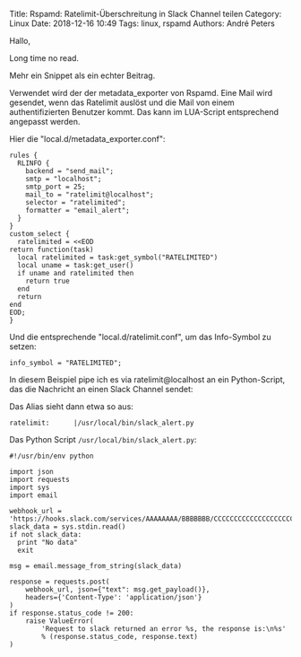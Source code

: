 Title: Rspamd: Ratelimit-Überschreitung in Slack Channel teilen
Category: Linux
Date: 2018-12-16 10:49
Tags: linux, rspamd
Authors: André Peters

Hallo,

Long time no read.

Mehr ein Snippet als ein echter Beitrag.

Verwendet wird der der metadata_exporter von Rspamd. Eine Mail wird gesendet, wenn das Ratelimit auslöst und die Mail von einem authentifizierten Benutzer kommt. Das kann im LUA-Script entsprechend angepasst werden.

Hier die "local.d/metadata_exporter.conf":

```
rules {
  RLINFO {
    backend = "send_mail";
    smtp = "localhost";
    smtp_port = 25;
    mail_to = "ratelimit@localhost";
    selector = "ratelimited";
    formatter = "email_alert";
  }
}
custom_select {
  ratelimited = <<EOD
return function(task)
  local ratelimited = task:get_symbol("RATELIMITED")
  local uname = task:get_user()
  if uname and ratelimited then
    return true
  end
  return
end
EOD;
}
```

Und die entsprechende "local.d/ratelimit.conf", um das Info-Symbol zu setzen:

```
info_symbol = "RATELIMITED";
```

In diesem Beispiel pipe ich es via ratelimit@localhost an ein Python-Script, das die Nachricht an einen Slack Channel sendet:

Das Alias sieht dann etwa so aus:

```
ratelimit:      |/usr/local/bin/slack_alert.py
```

Das Python Script `/usr/local/bin/slack_alert.py`:

```
#!/usr/bin/env python

import json
import requests
import sys
import email

webhook_url = 'https://hooks.slack.com/services/AAAAAAAA/BBBBBBB/CCCCCCCCCCCCCCCCCCCCCCC';
slack_data = sys.stdin.read()
if not slack_data:
  print "No data"
  exit

msg = email.message_from_string(slack_data)

response = requests.post(
    webhook_url, json={"text": msg.get_payload()},
    headers={'Content-Type': 'application/json'}
)
if response.status_code != 200:
    raise ValueError(
        'Request to slack returned an error %s, the response is:\n%s'
        % (response.status_code, response.text)
)
```
